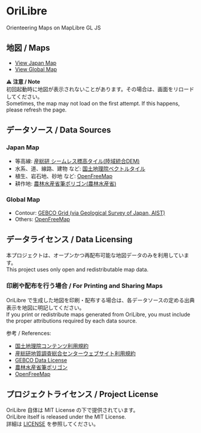 # OriLibre
Orienteering Maps on MapLibre GL JS  

## 地図 / Maps
- [View Japan Map](https://tjmsy.github.io/orilibre/japan/index.html)
- [View Global Map](https://tjmsy.github.io/orilibre/global/index.html)

**⚠️ 注意 / Note**  
初回起動時に地図が表示されないことがあります。その場合は、画面をリロードしてください。  
Sometimes, the map may not load on the first attempt. If this happens, please refresh the page.  

## データソース / Data Sources

### Japan Map
- 等高線: [産総研 シームレス標高タイル(陸域統合DEM)](https://tiles.gsj.jp/tiles/elev/tiles.html#h_land)
- 水系、道、線路、建物 など: [国土地理院ベクトルタイル](https://maps.gsi.go.jp/development/vt.html)
- 植生、岩石地、砂地 など:  [OpenFreeMap](https://openfreemap.org/)
- 耕作地: [農林水産省筆ポリゴン(農林水産省)](https://github.com/optgeo/ag?tab=readme-ov-file#%E5%87%BA%E5%85%B8)

### Global Map
- Contour: [GEBCO Grid (via Geological Survey of Japan, AIST)](https://tiles.gsj.jp/tiles/elev/tiles.html#h_gebco)
- Others: [OpenFreeMap](https://openfreemap.org/) 

## データライセンス / Data Licensing
本プロジェクトは、オープンかつ再配布可能な地図データのみを利用しています。  
This project uses only open and redistributable map data.  

### 印刷や配布を行う場合 / For Printing and Sharing Maps
OriLibre で生成した地図を印刷・配布する場合は、各データソースの定める出典表示を地図に明記してください。  
If you print or redistribute maps generated from OriLibre, you must include the proper attributions required by each data source.  

参考 / References:  
- [国土地理院コンテンツ利用規約](https://www.gsi.go.jp/kikakuchousei/kikakuchousei40182.html)  
- [産総研地質調査総合センターウェブサイト利用規約](https://www.gsj.jp/license/license.html)  
- [GEBCO Data License](https://www.gebco.net/data_and_products/gridded_bathymetry_data/#Licensing)  
- [農林水産省筆ポリゴン](https://www.maff.go.jp/j/tokei/porigon/)  
- [OpenFreeMap](https://openfreemap.org/)  

## プロジェクトライセンス / Project License
OriLibre 自体は MIT License の下で提供されています。  
OriLibre itself is released under the MIT License.  
詳細は [LICENSE](./LICENSE) を参照してください。
